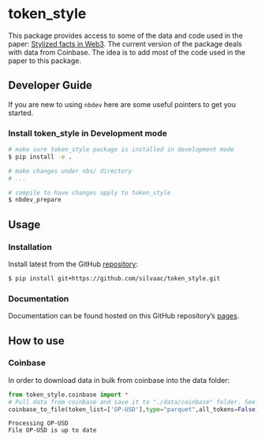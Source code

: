 # token_style


<!-- WARNING: THIS FILE WAS AUTOGENERATED! DO NOT EDIT! -->

This package provides access to some of the data and code used in the
paper: [Stylized facts in Web3](https://arxiv.org/abs/2408.07653). The
current version of the package deals with data from Coinbase. The idea
is to add most of the code used in the paper to this package.

## Developer Guide

If you are new to using `nbdev` here are some useful pointers to get you
started.

### Install token_style in Development mode

``` sh
# make sure token_style package is installed in development mode
$ pip install -e .

# make changes under nbs/ directory
# ...

# compile to have changes apply to token_style
$ nbdev_prepare
```

## Usage

### Installation

Install latest from the GitHub
[repository](https://github.com/silvaac/token_style):

``` sh
$ pip install git+https://github.com/silvaac/token_style.git
```

### Documentation

Documentation can be found hosted on this GitHub repository’s
[pages](https://silvaac.github.io/token_style/).

## How to use

### Coinbase

In order to download data in bulk from coinbase into the data folder:

``` python
from token_style.coinbase import *
# Pull data from coinbase and save it to "./data/coinbase" folder. See function for details.
coinbase_to_file(token_list=['OP-USD'],type="parquet",all_tokens=False)
```

    Processing OP-USD
    File OP-USD is up to date
